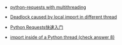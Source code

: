 
 - [python-requests with multithreading](http://stackoverflow.com/questions/25146901/python-requests-with-multithreading)
 - [Deadlock caused by local import in different thread](https://github.com/kennethreitz/requests/issues/2925)
 - [Python Requests快速入门](http://blog.csdn.net/iloveyin/article/details/21444613)
 
 - [import inside of a Python thread (check answer 8)](http://stackoverflow.com/questions/12389526/import-inside-of-a-python-thread)